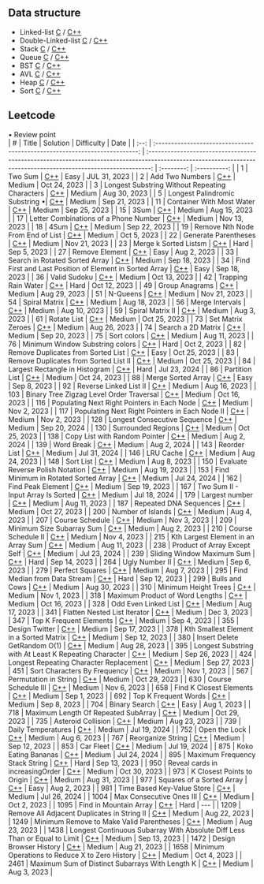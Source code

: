 ## Data structure

- Linked-list [C](https://github.com/zjimf/DataStructure/tree/master/C/linked-list) / [C++](https://github.com/zjimf/DataStructure/tree/master/C++/linked-list)
- Double-Linked-list [C](https://github.com/zjimf/DataStructureAlgorithm/tree/master/C/double-linked-list) / [C++](https://github.com/zjimf/DataStructure/tree/master/C++/double-linked-list)
- Stack [C](https://github.com/zjimf/DataStructure/tree/master/C/Stack) / [C++](https://github.com/zjimf/DataStructure/tree/master/C++/Stack)
- Queue [C](https://github.com/zjimf/DataStructure/tree/master/C/Queue) / [C++](https://github.com/zjimf/DataStructure/tree/master/C++/Queue)
- BST [C](https://github.com/zjimf/DataStructure/tree/master/C/BST) / [C++](https://github.com/zjimf/DataStructure/tree/master/C++/BST)
- AVL [C](https://github.com/zjimf/DataStructure/tree/master/C/AVL) / [C++](https://github.com/zjimf/DataStructure/tree/master/C++/AVL)
- Heap [C](https://github.com/zjimf/DataStructure/tree/master/C/Heap) / [C++](https://github.com/zjimf/DataStructure/tree/master/C++/Heap)
- Sort [C](https://github.com/zjimf/DataStructure/tree/master/C/Sort) / [C++](https://github.com/zjimf/DataStructure/tree/master/C++/Sort)

## Leetcode

• Review point  
| # | Title | Solution | Difficulty | Date |
| :--: | :------------------------------------------------------------------------: | :-------------------------------------------------------------------------------------------------------------------------------------------------------------: | :--------: | :----------: |
| 1 | Two Sum | [C++](https://github.com/zjimf/DataStructureAlgorithm/blob/master/Leetcode/1.two-sum.cpp) | Easy | JUL 31, 2023 |
| 2 | Add Two Numbers | [C++](https://github.com/zjimf/DataStructureAlgorithm/blob/master/Leetcode/2.add-two-numbers.cpp) | Medium | Oct 24, 2023 |
| 3 | Longest Substring Without Repeating Characters | [C++](https://github.com/zjimf/DataStructureAlgorithm/blob/master/Leetcode/3.longest-substring-without-repeating-characters.cpp) | Medium | Aug 30, 2023 |
| 5 | Longest Palindromic Substring •| [C++](https://github.com/zjimf/DataStructureAlgorithm/blob/master/Leetcode/5.longest-palindromic-substring.cpp) | Medium | Sep 21, 2023 |
| 11 | Container With Most Water | [C++](https://github.com/zjimf/DataStructureAlgorithm/blob/master/Leetcode/11.container-with-most-water.cpp) | Medium | Sep 25, 2023 |
| 15 | 3Sum | [C++](https://github.com/zjimf/DataStructureAlgorithm/blob/master/Leetcode/15.3-sum.cpp) | Medium | Aug 15, 2023 |
| 17 | Letter Combinations of a Phone Number | [C++](https://github.com/zjimf/DataStructureAlgorithm/blob/master/Leetcode/17.letter-combinations-of-a-phone-number.cpp) | Medium | Nov 13, 2023 |
| 18 | 4Sum | [C++](https://github.com/zjimf/DataStructureAlgorithm/blob/master/Leetcode/18.4-sum.cpp) | Medium | Sep 22, 2023 |
| 19 | Remove Nth Node From End of List | [C++](https://github.com/zjimf/DataStructureAlgorithm/blob/master/Leetcode/19.remove-nth-node-from-end-of-list.cpp) | Medium | Oct 5, 2023 |
| 22 | Generate Parentheses | [C++](https://github.com/zjimf/DataStructureAlgorithm/blob/master/Leetcode/22.generate-parentheses.cpp) | Medium | Nov 21, 2023 |
| 23 | Merge k Sorted Listsm | [C++](https://github.com/zjimf/DataStructureAlgorithm/blob/master/Leetcode/23.merge-k-sorted-lists.cpp) | Hard | Sep 5, 2023 |
| 27 | Remove Element | [C++](https://github.com/zjimf/DataStructureAlgorithm/blob/master/Leetcode/27.remove-element.cpp) | Easy | Aug 2, 2023 |
| 33 | Search in Rotated Sorted Array | [C++](https://github.com/zjimf/DataStructureAlgorithm/blob/master/Leetcode/33.search-in-rotated-sorted-array.cpp) | Medium | Sep 18, 2023 |
| 34 | Find First and Last Position of Element in Sorted Array | [C++](https://github.com/zjimf/DataStructureAlgorithm/blob/master/Leetcode/34.find-first-and-last-position-of-element-in-sorted-array.cpp) | Easy | Sep 18, 2023 |
| 36 | Valid Sudoku | [C++](https://github.com/zjimf/DataStructureAlgorithm/blob/master/Leetcode/36.valid-sudoku.cpp) | Medium | Oct 13, 2023 |
| 42 | Trapping Rain Water | [C++](https://github.com/zjimf/DataStructureAlgorithm/blob/master/Leetcode/42.trapping-rain-water.cpp) | Hard | Oct 12, 2023 |
| 49 | Group Anagrams | [C++](https://github.com/zjimf/DataStructureAlgorithm/blob/master/Leetcode/49.group-anagrams.cpp) | Medium | Aug 29, 2023 |
| 51 | N-Queens | [C++](https://github.com/zjimf/DataStructureAlgorithm/blob/master/Leetcode/51.n-queens.cpp) | Medium | Nov 21, 2023 |
| 54 | Spiral Matrix | [C++](https://github.com/zjimf/DataStructureAlgorithm/blob/master/Leetcode/54.spiral-matrix.cpp) | Medium | Aug 18, 2023 |
| 56 | Merge Intervals | [C++](https://github.com/zjimf/DataStructureAlgorithm/blob/master/Leetcode/56.merge-intervals.cpp) | Medium | Aug 10, 2023 |
| 59 | Spiral Matrix II | [C++](https://github.com/zjimf/DataStructureAlgorithm/blob/master/Leetcode/59.spiral-matrix-ii.cpp) | Medium | Aug 3, 2023 |
| 61 | Rotate List | [C++](https://github.com/zjimf/DataStructureAlgorithm/blob/master/Leetcode/61.rotate-list.cpp) | Medium | Oct 25, 2023 |
| 73 | Set Matrix Zeroes | [C++](https://github.com/zjimf/DataStructureAlgorithm/blob/master/Leetcode/73.set-matrix-zeroes.cpp) | Medium | Aug 26, 2023 |
| 74 | Search a 2D Matrix | [C++](https://github.com/zjimf/DataStructureAlgorithm/blob/master/Leetcode/74.search-a-2-d-matrix.cpp) | Medium | Sep 20, 2023 |
| 75 | Sort colors | [C++](https://github.com/zjimf/DataStructureAlgorithm/blob/master/Leetcode/75.sort-colors.cpp) | Medium | Aug 11, 2023 |
| 76 | Minimum Window Substring colors | [C++](https://github.com/zjimf/DataStructureAlgorithm/blob/master/Leetcode/76.minimum-window-substring.cpp) | Hard | Oct 2, 2023 |
| 82 | Remove Duplicates from Sorted List | [C++](https://github.com/zjimf/DataStructureAlgorithm/blob/master/Leetcode/83.remove-duplicates-from-sorted-list.cpp) | Easy | Oct 25, 2023 |
| 83 | Remove Duplicates from Sorted List II | [C++](https://github.com/zjimf/DataStructureAlgorithm/blob/master/Leetcode/86.partition-list.cpp) | Medium | Oct 25, 2023 |
| 84 | Largest Rectangle in Histogram | [C++](https://github.com/zjimf/DataStructureAlgorithm/blob/master/Leetcode/84.largest-rectangle-in-histogram.cpp) | Hard | Jul 23, 2024 |
| 86 | Partition List | [C++](https://github.com/zjimf/DataStructureAlgorithm/blob/master/Leetcode/86.partition-list.cpp) | Medium | Oct 24, 2023 |
| 88 | Merge Sorted Array | [C++](https://github.com/zjimf/DataStructureAlgorithm/blob/master/Leetcode/88.merge-sorted-array.cpp) | Easy | Sep 8, 2023 |
| 92 | Reverse Linked List II | [C++](https://github.com/zjimf/DataStructureAlgorithm/blob/master/Leetcode/92.reverse-linked-list-ii.cpp) | Medium | Aug 16, 2023 |
| 103 | Binary Tree Zigzag Level Order Traversal | [C++](https://github.com/zjimf/DataStructureAlgorithm/blob/master/Leetcode/103.binary-tree-zigzag-level-order-traversal.cpp) | Medium | Oct 16, 2023 |
| 116 | Populating Next Right Pointers in Each Node | [C++](https://github.com/zjimf/DataStructureAlgorithm/blob/master/Leetcode/116.populating-next-right-pointers-in-each-node) | Medium | Nov 2, 2023 |
| 117 | Populating Next Right Pointers in Each Node II | [C++](https://github.com/zjimf/DataStructureAlgorithm/blob/master/Leetcode/117.populating-next-right-pointers-in-each-node-ii.cpp) | Medium | Nov 2, 2023 |
| 128 | Longest Consecutive Sequence | [C++](https://github.com/zjimf/DataStructureAlgorithm/blob/master/Leetcode/128.longest-consecutive-sequence.cpp) | Medium | Sep 20, 2024 |
| 130 | Surrounded Regions | [C++](https://github.com/zjimf/DataStructureAlgorithm/blob/master/Leetcode/130.surrounded-regions.cpp) | Medium | Oct 25, 2023 |
| 138 | Copy List with Random Pointer | [C++](https://github.com/zjimf/DataStructureAlgorithm/blob/master/Leetcode/138.copy-list-with-random-pointer.cpp) | Medium | Aug 2, 2024 |
| 139 | Word Break | [C++](https://github.com/zjimf/DataStructureAlgorithm/blob/master/Leetcode/139.word-break.cpp) | Medium | Aug 2, 2024 |
| 143 | Reorder List | [C++](https://github.com/zjimf/DataStructureAlgorithm/blob/master/Leetcode/143.reorder-list.cpp) | Medium | Jul 31, 2024 |
| 146 | LRU Cache | [C++](https://github.com/zjimf/DataStructureAlgorithm/blob/master/Leetcode/146.lru-cache.cpp) | Medium | Aug 24, 2023 |
| 148 | Sort List | [C++](https://github.com/zjimf/DataStructureAlgorithm/blob/master/Leetcode/148.sort-list.cpp) | Medium | Aug 8, 2023 |
| 150 | Evaluate Reverse Polish Notation | [C++](https://github.com/zjimf/DataStructureAlgorithm/blob/master/Leetcode/150.evaluate-reverse-polish-notation.cpp) | Medium | Aug 19, 2023 |
| 153 | Find Minimum in Rotated Sorted Array | [C++](https://github.com/zjimf/DataStructureAlgorithm/blob/master/Leetcode/153.find-minimum-in-rotated-sorted-array.cpp) | Medium | Jul 24, 2024 |
| 162 | Find Peak Element | [C++](https://github.com/zjimf/DataStructureAlgorithm/blob/master/Leetcode/162.find-peak-element.cpp) | Medium | Sep 19, 2023 |
| 167 | Two Sum II - Input Array Is Sorted | [C++](https://github.com/zjimf/DataStructureAlgorithm/blob/master/Leetcode/167.two-sum-ii-input-array-is-sorted.cpp) | Medium | Jul 18, 2024 |
| 179 | Largest number | [C++](https://github.com/zjimf/DataStructureAlgorithm/blob/master/Leetcode/179.largest-number.cpp) | Medium | Aug 11, 2023 |
| 187 | Repeated DNA Sequences | [C++](https://github.com/zjimf/DataStructureAlgorithm/blob/master/Leetcode/187.repeated-dna-sequences.cpp) | Medium | Oct 27, 2023 |
| 200 | Number of Islands | [C++](https://github.com/zjimf/DataStructureAlgorithm/blob/master/Leetcode/200.number-of-islands.cpp) | Medium | Aug 4, 2023 |
| 207 | Course Schedule | [C++](https://github.com/zjimf/DataStructureAlgorithm/blob/master/Leetcode/207.course-schedule.cpp) | Medium | Nov 3, 2023 |
| 209 | Minimum Size Subarray Sum | [C++](https://github.com/zjimf/DataStructureAlgorithm/blob/master/Leetcode/209.minimum-size-subarray-sum.cpp) | Medium | Aug 2, 2023 |
| 210 | Course Schedule II | [C++](https://github.com/zjimf/DataStructureAlgorithm/blob/master/Leetcode/210.course-schedule-ii.cpp) | Medium | Nov 4, 2023 |
| 215 | Kth Largest Element in an Array Sum | [C++](https://github.com/zjimf/DataStructureAlgorithm/blob/master/Leetcode/215.kth-largest-element-in-an-array.cpp) | Medium | Aug 11, 2023 |
| 238 | Product of Array Except Self | [C++](https://github.com/zjimf/DataStructureAlgorithm/blob/master/Leetcode/238.product-of-array-except-self.cpp) | Medium | Jul 23, 2024 |
| 239 | Sliding Window Maximum Sum | [C++](https://github.com/zjimf/DataStructureAlgorithm/blob/master/Leetcode/239.sliding-window-maximum.cpp) | Hard | Sep 14, 2023 |
| 264 | Ugly Number II | [C++](https://github.com/zjimf/DataStructureAlgorithm/blob/master/Leetcode/264.ugly-number-ii.cpp) | Medium | Sep 6, 2023 |
| 279 | Perfect Squares | [C++](https://github.com/zjimf/DataStructureAlgorithm/blob/master/Leetcode/279.perfect-squares.cpp) | Medium | Aug 7, 2023 |
| 295 | Find Median from Data Stream | [C++](https://github.com/zjimf/DataStructureAlgorithm/blob/master/Leetcode/295.find-median-from-data-stream.cpp) | Hard | Sep 12, 2023 |
| 299 | Bulls and Cows | [C++](https://github.com/zjimf/DataStructureAlgorithm/blob/master/Leetcode/299.bulls-and-cows.cpp) | Medium | Aug 30, 2023 |
| 310 | Minimum Height Trees | [C++](https://github.com/zjimf/DataStructureAlgorithm/blob/master/Leetcode/310.minimum-height-trees.cpp) | Medium | Nov 1, 2023 |
| 318 | Maximum Product of Word Lengths | [C++](https://github.com/zjimf/DataStructureAlgorithm/blob/master/Leetcode/318.maximum-product-of-word-lengths.cpp) | Medium | Oct 16, 2023 |
| 328 | Odd Even Linked List | [C++](https://github.com/zjimf/DataStructureAlgorithm/blob/master/Leetcode/328.odd-even-linked-list.cpp) | Medium | Aug 17, 2023 |
| 341 | Flatten Nested List Iterator | [C++](https://github.com/zjimf/DataStructureAlgorithm/blob/master/Leetcode/341.flatten-nested-list-iterator.cpp) | Medium | Dec 3, 2023 |
| 347 | Top K Frequent Elements | [C++](https://github.com/zjimf/DataStructureAlgorithm/blob/master/Leetcode/347.top-k-frequent-elements.cpp) | Medium | Sep 4, 2023 |
| 355 | Design Twitter | [C++](https://github.com/zjimf/DataStructureAlgorithm/blob/master/Leetcode/355.design-twitter.cpp) | Medium | Sep 17, 2023 |
| 378 | Kth Smallest Element in a Sorted Matrix | [C++](https://github.com/zjimf/DataStructureAlgorithm/blob/master/Leetcode/378.kth-smallest-element-in-a-sorted-matrix.cpp) | Medium | Sep 12, 2023 |
| 380 | Insert Delete GetRandom O(1) | [C++](https://github.com/zjimf/DataStructureAlgorithm/blob/master/Leetcode/380.insert-delete-get-random-o-1.cpp) | Medium | Aug 28, 2023 |
| 395 | Longest Substring with At Least K Repeating Character | [C++](https://github.com/zjimf/DataStructureAlgorithm/blob/master/Leetcode/395.longest-substring-with-at-least-k-repeating-characters.cpp) | Medium | Sep 26, 2023 |
| 424 | Longest Repeating Character Replacement | [C++](https://github.com/zjimf/DataStructureAlgorithm/blob/master/Leetcode/424.longest-repeating-character-replacement.cpp) | Medium | Sep 27, 2023 |
| 451 | Sort Characters By Frequency | [C++](https://github.com/zjimf/DataStructureAlgorithm/blob/master/Leetcode/451.sort-characters-by-frequency.cpp) | Medium | Nov 1, 2023 |
| 567 | Permutation in String | [C++](https://github.com/zjimf/DataStructureAlgorithm/blob/master/Leetcode/567.permutation-in-string.cpp) | Medium | Oct 29, 2023 |
| 630 | Course Schedule III | [C++](https://github.com/zjimf/DataStructureAlgorithm/blob/master/Leetcode/630.course-schedule-iii.cpp) | Medium | Nov 6, 2023 |
| 658 | Find K Closest Elements | [C++](https://github.com/zjimf/DataStructureAlgorithm/blob/master/Leetcode/658.find-k-closest-elements.cpp) | Medium | Sep 1, 2023 |
| 692 | Top K Frequent Words | [C++](https://github.com/zjimf/DataStructureAlgorithm/blob/master/Leetcode/692.top-k-frequent-words.cpp) | Medium | Sep 8, 2023 |
| 704 | Binary Search | [C++](https://github.com/zjimf/DataStructureAlgorithm/blob/master/Leetcode/704.binary-search.cpp) | Easy | Aug 1, 2023 |
| 718 | Maximum Length Of Repeated SubArray | [C++](https://github.com/zjimf/DataStructureAlgorithm/blob/master/Leetcode/718.maximum-length-of-repeated-subarray.cpp) | Medium | Oct 29, 2023 |
| 735 | Asteroid Collision | [C++](https://github.com/zjimf/DataStructureAlgorithm/blob/master/Leetcode/735.asteroid-collision.cpp) | Medium | Aug 23, 2023 |
| 739 | Daily Temperatures | [C++](https://github.com/zjimf/DataStructureAlgorithm/blob/master/Leetcode/739.daily-temperatures.cpp) | Medium | Jul 19, 2024 |
| 752 | Open the Lock | [C++](https://github.com/zjimf/DataStructureAlgorithm/blob/master/Leetcode/752.open-the-lock.cpp) | Medium | Aug 6, 2023 |
| 767 | Reorganize String | [C++](https://github.com/zjimf/DataStructureAlgorithm/blob/master/Leetcode/767.reorganize-string.cpp) | Medium | Sep 12, 2023 |
| 853 | Car Fleet | [C++](https://github.com/zjimf/DataStructureAlgorithm/blob/master/Leetcode/853.car-fleet.cpp) | Medium | Jul 19, 2024 |
| 875 | Koko Eating Bananas | [C++](https://github.com/zjimf/DataStructureAlgorithm/blob/master/Leetcode/875.koko-eating-bananas.cpp) | Medium | Jul 24, 2024 |
| 895 | Maximum Frequency Stack String | [C++](https://github.com/zjimf/DataStructureAlgorithm/blob/master/Leetcode/895.maximum-frequency-stack.cpp) | Hard | Sep 13, 2023 |
| 950 | Reveal cards in increasingOrder | [C++](https://github.com/zjimf/DataStructureAlgorithm/blob/master/Leetcode/950.Reveal-cards-in-increasingOrder.cpp) | Medium | Oct 30, 2023 |
| 973 | K Closest Points to Origin | [C++](https://github.com/zjimf/DataStructureAlgorithm/blob/master/Leetcode/973.k-closest-points-to-origin.cpp) | Medium | Aug 31, 2023 |
| 977 | Squares of a Sorted Array | [C++](https://github.com/zjimf/DataStructureAlgorithm/blob/master/Leetcode/977.squares-of-a-sorted-array.cpp) | Easy | Aug 2, 2023 |
| 981 | Time Based Key-Value Store | [C++](https://github.com/zjimf/DataStructureAlgorithm/blob/master/Leetcode/981.time-based-key-value-store.cpp) | Medium | Jul 26, 2024 |
| 1004 | Max Consecutive Ones III | [C++](https://github.com/zjimf/DataStructureAlgorithm/blob/master/Leetcode/1004.max-consecutive-ones-iii.cpp) | Medium | Oct 2, 2023 |
| 1095 | Find in Mountain Array | [C++]() | Hard | --- |
| 1209 | Remove All Adjacent Duplicates in String II | [C++](https://github.com/zjimf/DataStructureAlgorithm/blob/master/Leetcode/1209.remove-all-adjacent-duplicates-in-string-ii.cpp) | Medium | Aug 22, 2023 |
| 1249 | Minimum Remove to Make Valid Parentheses | [C++](https://github.com/zjimf/DataStructureAlgorithm/blob/master/Leetcode/1249.minimum-remove-to-make-valid-parentheses.cpp) | Medium | Aug 23, 2023 |
| 1438 | Longest Continuous Subarray With Absolute Diff Less Than or Equal to Limit | [C++](https://github.com/zjimf/DataStructureAlgorithm/blob/master/Leetcode/1438.longest-continuous-subarray-with-absolute-diff-less-than-or-equal-to-limit.cpp) | Medium | Sep 13, 2023 |
| 1472 | Design Browser History | [C++](https://github.com/zjimf/DataStructureAlgorithm/blob/master/Leetcode/1472.design-browser-history.cpp) | Medium | Aug 21, 2023 |
| 1658 | Minimum Operations to Reduce X to Zero History | [C++](https://github.com/zjimf/DataStructureAlgorithm/blob/master/Leetcode/1658.minimum-operations-to-reduce-x-to-zero.cpp) | Medium | Oct 4, 2023 |
| 2461 | Maximum Sum of Distinct Subarrays With Length K | [C++](https://github.com/zjimf/DataStructureAlgorithm/blob/master/Leetcode/2461.maximum-sum-of-distinct-subarrays-with-length-k.cpp) | Medium | Aug 3, 2023 |
